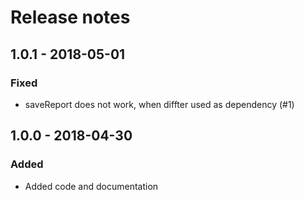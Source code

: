 # Release notes

## 1.0.1 - 2018-05-01

### Fixed

* saveReport does not work, when diffter used as dependency (#1)

## 1.0.0 - 2018-04-30

### Added

* Added code and documentation